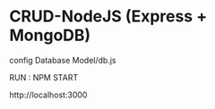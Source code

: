 # CRUD-NodeJS (Express + MongoDB)

config Database Model/db.js

RUN : NPM START

http://localhost:3000
